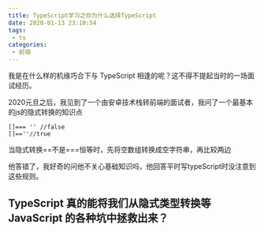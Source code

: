 ```yaml
---
title: TypeScript学习之你为什么选择TypeScript
date: 2020-01-13 23:10:54
tags:
 - ts 
categories:
 - 前端
---
```


我是在什么样的机缘巧合下与 TypeScript 相逢的呢？这不得不提起当时的一场面试经历。

2020元旦之后，我见到了一个由安卓技术栈转前端的面试者，我问了一个最基本的js的隐式转换的知识点

    []=== '' //false
    []==''//true
当隐式转换==不是===恒等时，先将空数组转换成空字符串，再比较两边

他答错了，我好奇的问他不关心基础知识吗，他回答平时写typeScript时没注意到这些规则。

## TypeScript 真的能将我们从隐式类型转换等 JavaScript 的各种坑中拯救出来？
